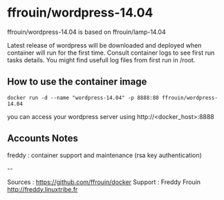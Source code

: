 # ffrouin/wordpress-14.04

ffrouin/wordpress-14.04 is based on ffrouin/lamp-14.04

Latest release of wordpress will be downloaded and deployed when container will run for the first time. Consult container logs to see first run tasks details. You might find usefull log files from first run in /root.

## How to use the container image

	docker run -d --name "wordpress-14.04" -p 8888:80 ffrouin/wordpress-14.04

you can access your wordpress server using http://<docker_host>:8888

## Accounts Notes

freddy : container support and maintenance (rsa key authentication)

--

Sources : https://github.com/ffrouin/docker
Support : Freddy Frouin http://freddy.linuxtribe.fr

